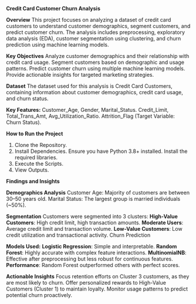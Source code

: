 **Credit Card Customer Churn Analysis**


**Overview**
  This project focuses on analyzing a dataset of credit card customers to understand customer demographics, segment customers, and predict customer churn. The analysis    includes preprocessing, exploratory data analysis (EDA), customer segmentation using clustering, and churn prediction using machine learning models.


**Key Objectives**
  Analyze customer demographics and their relationship with credit card usage.
  Segment customers based on demographic and usage patterns.
  Predict customer churn using multiple machine learning models.
  Provide actionable insights for targeted marketing strategies.


**Dataset**
  The dataset used for this analysis is Credit Card Customers, containing information about customer demographics, credit card usage, and churn status.

**Key Features:**
  Customer_Age, Gender, Marital_Status.
  Credit_Limit, Total_Trans_Amt, Avg_Utilization_Ratio.
  Attrition_Flag (Target Variable: Churn Status).



**How to Run the Project**

  1. Clone the Repository.
  2. Install Dependencies. Ensure you have Python 3.8+ installed. Install the required libraries.
  3. Execute the Scripts.
  4. View Outputs.

**Findings and Insights**

  **Demographics Analysis**
  Customer Age: Majority of customers are between 30–50 years old.
  Marital Status: The largest group is married individuals (~50%).
  
  **Segmentation**
  Customers were segmented into 3 clusters:
  **High-Value Customers**: High credit limit, high transaction amounts.
  **Moderate Users**: Average credit limit and transaction volume.
  **Low-Value Customers**: Low credit utilization and transactional activity.
  Churn Prediction
  
  **Models Used:**
  **Logistic Regression**: Simple and interpretable.
  **Random Forest**: Highly accurate with complex feature interactions.
  **MultinomialNB**: Effective after preprocessing but less robust for continuous features.
  **Performance**: Random Forest outperformed others with perfect scores.

**Actionable Insights**
  Focus retention efforts on Cluster 3 customers, as they are most likely to churn.
  Offer personalized rewards to High-Value Customers (Cluster 1) to maintain loyalty.
  Monitor usage patterns to predict potential churn proactively.
